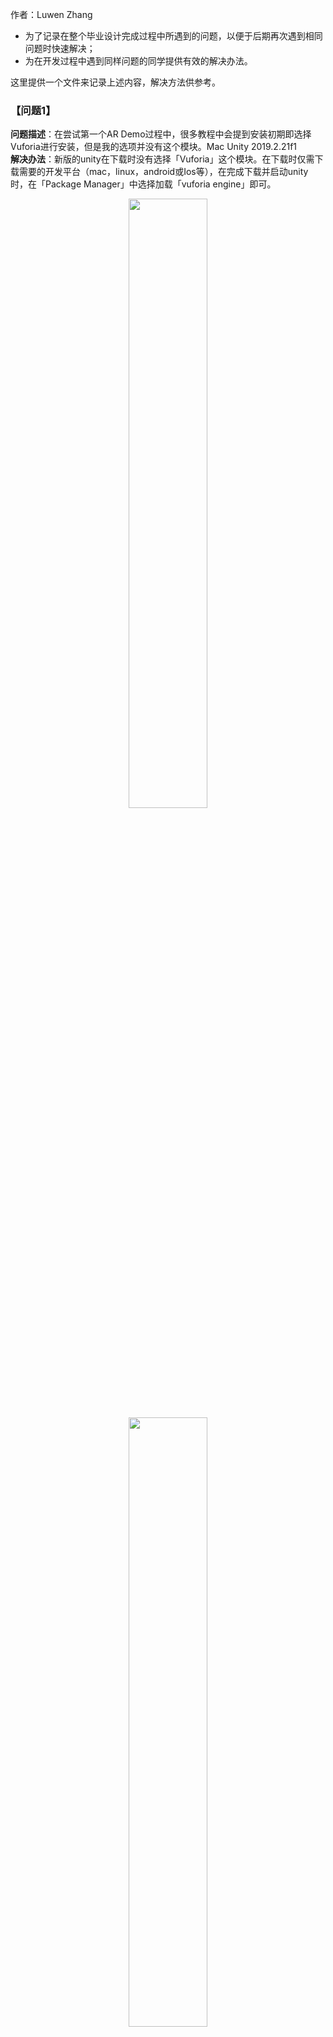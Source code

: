 作者：Luwen Zhang  
- 为了记录在整个毕业设计完成过程中所遇到的问题，以便于后期再次遇到相同问题时快速解决；
- 为在开发过程中遇到同样问题的同学提供有效的解决办法。
    
这里提供一个文件来记录上述内容，解决方法供参考。    

### 【问题1】  
**问题描述**：在尝试第一个AR Demo过程中，很多教程中会提到安装初期即选择Vuforia进行安装，但是我的选项并没有这个模块。Mac Unity 2019.2.21f1    
**解决办法**：新版的unity在下载时没有选择「Vuforia」这个模块。在下载时仅需下载需要的开发平台（mac，linux，android或Ios等），在完成下载并启动unity时，在「Package Manager」中选择加载「vuforia engine」即可。    

<div align=center><img src="https://github.com/clarazwen/ProgressReport/blob/master/ProblemsAndSolutions/ProblemPictures/Problem1_a.jpg" width="50%" height="50%"/></div>     
<div align=center><img src="https://github.com/clarazwen/ProgressReport/blob/master/ProblemsAndSolutions/ProblemPictures/Problem1_b.jpg" width="50%" height="50%"/></div>     

### 【问题2】  
**问题描述**：网上或是参考书中的内容在进行Vuforia完成第一个AR demo时都有提及到关于「XR setting」的修改,例如[Unity+Vuforia AR入门](https://www.jianshu.com/p/2fc8c986d57d) ,然而在我自己开发的过程中都没有找到这些设定修改的位置。    

<div align=center><img src="https://github.com/clarazwen/ProgressReport/blob/master/ProblemsAndSolutions/ProblemPictures/Problem2.jpg" width="50%" height="50%"/></div>     

**解决办法**：在学习了相关教程后,思考认为可能是当前unity 版本过新。曾经出现的问题已经都修复好，现在无需进行此类冗杂的操作，也可能是mac端无需进行这些操作。       
在跳过了各类教程中这部分的步骤后，直接进行接下来的操作（如建立AR Camera，导入ImageTarget等），再运行程序，发现并未报错。   


### 【问题3】  
**问题描述**：学习过程中了解到Vuforia主要使用各种「识别」的方式来实现AR效果，然而本毕业设计并不涉及到图像识别。  

**解决办法**：在b站[ARKit入门](https://www.bilibili.com/video/av77532231)，Youtube等浏览了很多的相关学习视频。vuforia更适合于识图展示模型，ARKit无需图像识别，可以直接在当前屏幕上显示模型并对其进行处理，更适合于本毕业设计这种家居测量与模型演示的功能[演示视频：HouseAR-基于ARKit的增强现实应用](https://www.bilibili.com/video/av36920062)。  
尽管已经花费了一些时间学习了Vuforia，但是为了提高本应用的适用性以及可开发性，决定更换使用ARKit以完成后续的工作。  

### 【问题4】  
*注：对于本问题出现的原因我尚未了解，以下解决办法仅针对本情况.*   
**问题描述**：在将本地文件使用git提交到远程仓库，以及初始化git时遇到了一些问题。 在生成ssh，复制ssh，关联仓库，登陆 git@github.com 账号后都没有问题，在进行push文件时，会出现git push 时出现「Connection closed by remote host」或「Connection reset by peer」。  
**解决办法**：
- 关于「Connection closed by remote host」的问题，很多网友解释可能是[对应问题：路由器的影响](https://segmentfault.com/q/1010000006743721/a-1020000006743912)，对于这一部分其实我不是非常理解。但是对于部分回答中提到的「全局代理」等，考虑到我的电脑没有任何路由器加速设备，若是网络有影响或被拦截的话仅可能是SSR的影响。    
- 此外，部分遇到同样问题的网友解释为是网络权限限制，开启公司VPN，调整为公司内网即可。  
- 最直接的解决办法是：在使用push上传代码时，关闭ssr；对于内网等问题，在关闭ssr之后，开启了GlobalProtect(BUPT VPN)。  
- [Connection closed by remote host的对应问题：网络劫持](https://blog.csdn.net/solo_ws/article/details/52484388)，按照其中的方法，在host中加入GitHub的IP。  
~~~ 
1.# 进入终端   
sudo vi /etc/hosts  
2.# 输入 password
3.# 进入hosts，按“i”，进入编辑模式，添加host
192.30.253.112 github.com
4.# control+c 退出编辑模式
5.# 输入 :wq ，保存退出#
~~~  
全部完成上述步骤后，再次输入`git push/pull origin master`即可成功完成了从git上pull代码以及push代码到仓库上。  

### 【问题5】   
**问题描述**：在转换为使用ARKit开发之后，使用苹果生态原生开发平台进行开发。在使用XCode的ARKit，并且将在模拟器上运行完成的代码运行到真机(IPad Pro)上时，遇到了以下问题。  
1. This device is running iOS 13.3 (17C54),which may not be supported by this version of Xcode.[问题及解决参考](https://www.jianshu.com/p/49784194c913)      
2. device is busy：preparing debugger support for iPhone.    
3. Development cannot be enabled while your device is locked.       
4. [iOS真机调试问题](https://www.jianshu.com/p/99c441070b22)「The maximum number of apps for free development profiles has been reached.」  

**解决办法**：  
1. 在https://github.com/iGhibli/iOS-DeviceSupport 找到对应版本的支持文件放到` /Applications/Xcode.app/Contents/Developer/Platforms/iPhoneOS.platform/DeviceSupport `目录下。    
2. 等待。或者重启XCode，并且在IPad上删除对应的apk，再次构建项目。    
3. 原因是电脑与Ipad尚未互相信任，在将Ipad连接到Mac时都需要选择「信任本台设备」。此外，在iPad端，进入`设置->通用->设备管理->开发者app->进入对应的app`进行验证，完成验证后即可正常运行。    
4. 苹果的免费App ID只能运行2个应用程序，连接iPad 打开`Xcode->Window->Devices`，删除非本次运行的程序或者在iPad直接卸载应用也可。  

### 【问题6】    
**问题描述**：在完成平面检测代码的过程中发现缺失PlaneNode这一个类的内容，尚未找到对应文件。      
**解决办法**：  
&#8195;因为在参考书籍的后面的学习中都会接着前面的开发继续，在解决了这一个问题之后才可以进行后续的问题。否则暂时使用其他的方式进行同样功能的实现，尚不了解会对未来的开发造成什么影响。      
&#8195;对于平面检测，在网上找了其他教程同样实现了该功能。在部分代码中找到了类似作用的文件，如Plane类等。    
&#8195;在不断的寻找中，在CodeForge上找到了一个比较接近的文件[提供了PlaneNode.h的工程](http://www.codeforge.cn/article/522070)。阅读了其工程内对应的ViewController.m文件，发现对于「添加锚点」这一实现方式基本一致。  
&#8195; **0308**补充：
关于PlaneNode类，不同的教程有不同的实现方式。但是大同小异，我找到的这个也不能完全替换，也要根据接口进行实际的修改才行。  
对于平面上锚点的更新与删除，主要分成   
~~~  
initWithPlaneAnchor;  
updateNodeWithPlaneAnchor;    
planeNodeWithAnchor;  
removePlaneNodeWithAnchor; 
~~~  
四个函数内容。按照可成功运行的工程文件，仿照完成上述四个功能函数即可，不必过分限制于同名文件。  

### 【问题7】  
iOS开发系列   
**问题描述**：The entitlements specified in your application’s Code Signing Entitlements file are invalid, not permitted, or do not match those specified in your provisioning profile. (0xE8008016).    
**解决办法**：[类似问题参考](https://www.jianshu.com/p/1ba52e347490)，但是我自己只是重启XCode再重新构建即可。


### 【问题8】  
iOS开发系列  
**问题描述**：[access] This app has crashed because it attempted to access privacy-sensitive data without a usage description.  The app's Info.plist must contain an NSCameraUsageDescription key with a string value explaining to the user how the app uses this data.  
**解决办法**：本问题出现在构建他人的工程文件时。同样是ARKit系列的项目代码，在下载到本地进行构建尝试时，需要在info.list文件中的Information Property List加入对应camera的权限。  
<div align=center><img src="https://github.com/clarazwen/ProgressReport/blob/master/Pictures/info.list_1.png" width="50%" height="50%"/></div>      
同时，还要在Required device capabilities中加入新的item-arkit。  
只有完成上述两个设置后，才可以成功运行他人的示例代码。  

### 【问题9】 
问题描述：对于在unity中使用ARKit的方式，也发现了一些教程中有提到关于unity和iOS原生代码的交互问题。  
如何在Unity中加入已经在iOS原生平台上完成的功能，在unity中使用arkit sdk并生成iOS应用文件，是接下来要解决的问题。  

### 【问题10】
问题描述：在目前的开发中，使用到的模型都是苹果官方或者样例代码文件中使用到的模型文件，部分模型文件为.scn。  
有一些教程中有提到使用3d Max导出.scn文件，这一部分还没有尝试。  
如果使用unity的话是否模型的格式可以放宽呢？  
需要解决的是：之前找到的家具模型库的模型文件是否可以使用，且是否可以通过别的建模软件导出为所需的文件。  


## 开发过程中可能会踩的坑
<div align=center><img src="https://github.com/clarazwen/ProgressReport/blob/master/Pictures/NameChanged.png" width="40%" height="40%"/></div>     
在正式版ARKit中，一些函数名称有修改，在后续若碰到这样的情况可以如此解决。   

~~~  
ARWorldTrackingSessionConfiguration->ARWorldTrackingConfiguration;  
ARSessionConfiguration->ARConfiguration;  
~~~    


